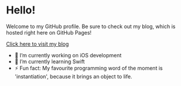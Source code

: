 # Hello!

Welcome to my GitHub profile. Be sure to check out my blog, which is hosted right here on GitHub Pages!

[Click here to visit my blog](https://tofuyong.github.io/)

- 🔭 I’m currently working on iOS development
- 🌱 I’m currently learning Swift
- ⚡ Fun fact: My favourite programming word of the moment is 'instantiation', because it brings an object to life.


